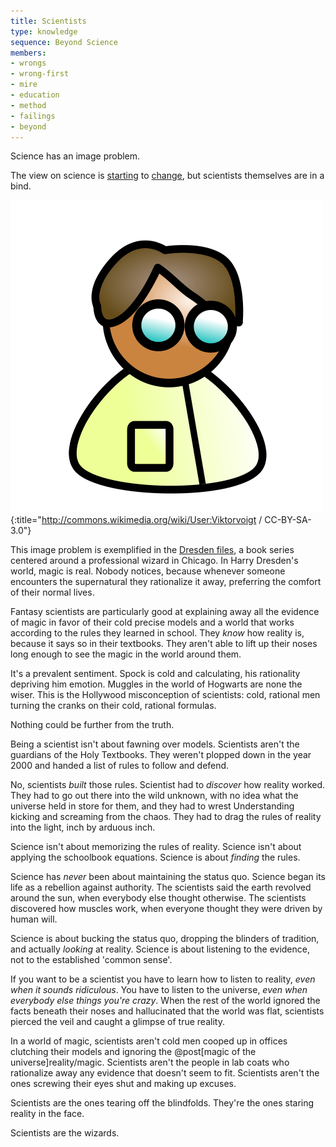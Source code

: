 ```yaml
---
title: Scientists
type: knowledge
sequence: Beyond Science
members:
- wrongs
- wrong-first
- mire
- education
- method
- failings
- beyond
---
```

Science has an image problem.

The view on science is [starting](http://www.haydenplanetarium.org/tyson/) to [change](https://www.facebook.com/IFeakingLoveScience), but scientists themselves are in a bind.

![Scteriotype](/images/scteriotype.png){:title="http://commons.wikimedia.org/wiki/User:Viktorvoigt / CC-BY-SA-3.0"}

This image problem is exemplified in the [Dresden files](http://www.jim-butcher.com/books/dresden), a book series centered around a professional wizard in Chicago. In Harry Dresden's world, magic is real. Nobody notices, because whenever someone encounters the supernatural they rationalize it away, preferring the comfort of their normal lives.

Fantasy scientists are particularly good at explaining away all the evidence of magic in favor of their cold precise models and a world that works according to the rules they learned in school. They *know* how reality is, because it says so in their textbooks. They aren't able to lift up their noses long enough to see the magic in the world around them.

It's a prevalent sentiment. Spock is cold and calculating, his rationality depriving him emotion. Muggles in the world of Hogwarts are none the wiser. This is the Hollywood misconception of scientists: cold, rational men turning the cranks on their cold, rational formulas.

Nothing could be further from the truth.

Being a scientist isn't about fawning over models. Scientists aren't the guardians of the Holy Textbooks. They weren't plopped down in the year 2000 and handed a list of rules to follow and defend.

No, scientists *built* those rules. Scientist had to *discover* how reality worked. They had to go out there into the wild unknown, with no idea what the universe held in store for them, and they had to wrest Understanding kicking and screaming from the chaos. They had to drag the rules of reality into the light, inch by arduous inch.

Science isn't about memorizing the rules of reality. Science isn't about applying the schoolbook equations. Science is about *finding* the rules.

Science has *never* been about maintaining the status quo. Science began its life as a rebellion against authority. The scientists said the earth revolved around the sun, when everybody else thought otherwise. The scientists discovered how muscles work, when everyone thought they were driven by human will.

Science is about bucking the status quo, dropping the blinders of tradition, and actually *looking* at reality. Science is about listening to the evidence, not to the established 'common sense'.

If you want to be a scientist you have to learn how to listen to reality, *even when it sounds ridiculous*. You have to listen to the universe, *even when everybody else things you're crazy*. When the rest of the world ignored the facts beneath their noses and hallucinated that the world was flat, scientists pierced the veil and caught a glimpse of true reality.

In a world of magic, scientists aren't cold men cooped up in offices clutching their models and ignoring the @post[magic of the universe]reality/magic. Scientists aren't the people in lab coats who rationalize away any evidence that doesn't seem to fit. Scientists aren't the ones screwing their eyes shut and making up excuses.

Scientists are the ones tearing off the blindfolds. They're the ones staring reality in the face.

Scientists are the wizards.
